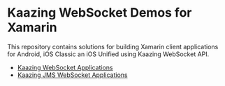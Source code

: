 # Kaazing WebSocket Demos for Xamarin

This repository contains solutions for building Xamarin client applications for Android, iOS Classic an iOS Unified using Kaazing WebSocket API.
- [Kaazing WebSocket Applications](ws)
- [Kaazing JMS WebSocket Applications](jms)

